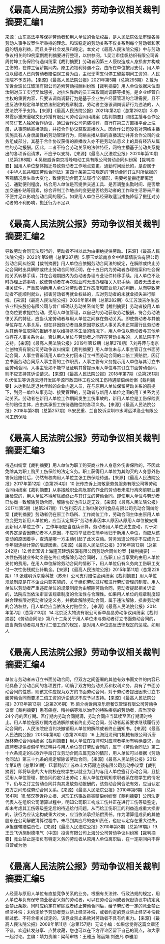 # 《最高人民法院公报》劳动争议相关裁判摘要汇编1

来源：山东高法平等保护劳动者和用人单位的合法权益，是人民法院依法审理各类劳动人事争议案件所秉持的理念。和谐稳定的劳动关系不仅关系到每个劳动者和家庭的切身利益，而且关乎社会发展和稳定。本文对《最高人民法院公报》中与劳动争议相关的19例案例裁判摘要进行整理，以供参阅。1.吴江市佳帆纺织有限公司诉周付坤工伤保险待遇纠纷案【裁判摘要】劳动者因第三人侵权造成人身损害并构成工伤的，在停工留薪期间内，原工资福利待遇不变，由所在单位按月支付。用人单位以侵权人已向劳动者赔偿误工费为由，主张无需支付停工留薪期间工资的，人民法院不予支持。【来源】《最高人民法院公报》2021年第5期（总第295期）2.戴为军诉台玻长江玻璃有限公司追索劳动报酬纠纷案【裁判摘要】用人单位依据末位淘汰制对员工实行奖优惩劣，对排名靠后的员工采取调岗调薪等措施，是企业经营自主权的重要内容，只要该调岗调薪行为是基于企业生产经营管理的合理需要，且不违反法律规定和单位依法制定的规章制度，劳动者主张该调岗调薪行为违法的，人民法院不予支持。【来源】《最高人民法院公报》2021年第2期（总第292期）3.李林霞诉重庆漫咖文化传播有限公司劳动合同纠纷案【裁判摘要】网络主播与合作公司签订艺人独家合作协议，通过合作公司包装推荐，自行在第三方直播平台上注册，从事网络直播活动，并按合作协议获取直播收入。因合作公司没有对网络主播实施具有人身隶属性的劳动管理行为，网络主播从事的直播活动并非合作公司的业务组成部分，其基于合作协议获得的直播收入亦不是劳动法意义上的具有经济从属性的劳动报酬。因此，二者不符合劳动关系的法律特征，网络主播基于劳动关系提出的各项诉讼请求，不应予以支持。【来源】《最高人民法院公报》2020年第10期（总第288期）4.吴继威诉南京搏峰电动工具有限公司劳动合同纠纷案【裁判摘要】因用人单位整体搬迁导致劳动者工作地点变更、通勤时间延长的，是否属于《中华人民共和国劳动合同法》第四十条第三项规定的“劳动合同订立时所依据的客观情况发生重大变化，致使劳动合同无法履行”的情形，需要考量搬迁距离远近、通勤便利程度，结合用人单位是否提供交通工具、是否调整出勤时间、是否增加交通补贴等因素，综合评判工作地点的变更是否给劳动者的工作和生活带来严重不便并足以影响劳动合同的履行。如果用人单位已经采取适当措施降低了搬迁对劳动者的不利影响，搬迁行为不足以

# 《最高人民法院公报》劳动争议相关裁判摘要汇编2

导致劳动合同无法履行的，劳动者不得以此为由拒绝提供劳动。【来源】《最高人民法院公报》2020年第9期（总第287期）5.蔡玉龙诉南京金中建幕墙装饰有限公司劳动合同纠纷案【裁判摘要】用人单位应依据劳动合同法的规定，在解除或终止劳动合同时出具解除或终止劳动合同的证明，在十五日内为劳动者办理档案和社会保险关系转移手续，并在合理期限内为劳动者办理专业证件转移手续。用人单位不及时办理上述事项，致使劳动者在再次就业时无法办理相关入职手续，或者无法出示相关证件，严重影响新用人单位对劳动者工作态度和职业能力的判断，从而导致劳动者不能顺利就业，损害劳动者再就业权益的，应对劳动者的未就业损失进行赔偿。【来源】《最高人民法院公报》2020年第4期（总第282期）6.江苏澳吉尔生态农业科技股份有限公司与曾广峰确认劳动关系纠纷案【裁判摘要】劳动者按用人单位岗位要求提供劳动，受用人单位管理，以自己的劳动获取劳动报酬，符合劳动法律关系的特征，应当认定劳动者与用人单位之间存在劳动关系。即使劳动者与其他单位存在人事关系，但在非因劳动者自身原因导致该人事关系未正常履行且劳动者从其他单位取得的报酬不足以维持基本生活的情况下，用人单位以劳动者与其他单位存在人事关系为由，否认用人单位与劳动者之间存在劳动关系的，人民法院不予支持。【来源】《最高人民法院公报》2019年第12期（总第278期）7.刘丹萍与南京仁创物资有限公司劳动争议纠纷案【裁判摘要】用人单位未与人事主管订立书面劳动合同，人事主管诉请用人单位支付因未订立书面劳动合同的二倍工资赔偿，因订立书面劳动合同系人事主管的工作职责，人事主管有义务提示用人单位与其订立书面劳动合同，人事主管如不能举证证明其曾提示用人单位与其订立书面劳动合同，则不应支持其诉讼请求。【来源】《最高人民法院公报》2018年第7期（总第261期）8.伏恒生等诉连云港开发区华源市政园林工程公司工伤待遇赔偿纠纷案【裁判摘要】未达到法定退休年龄的企业内退人员，在与原用人单位保留劳动关系的前提下，到另一单位从事劳动、接受管理的，劳动者与新用人单位之间的用工关系为劳动关系。劳动者在新用人单位工作期间发生工伤事故的，新用人单位是工伤保险责任的赔偿主体，应由其承担工伤待遇赔偿的各项义务。【来源】《最高人民法院公报》2018年第3期（总第257期）9.安民重、兰自姣诉深圳市水湾远洋渔业有限公司工伤保险

# 《最高人民法院公报》劳动争议相关裁判摘要汇编3

待遇纠纷案【裁判摘要】用人单位为职工购买商业性人身意外伤害保险的，不因此免除其为职工购买工伤保险的法定义务。职工获得用人单位为其购买的人身意外伤害保险赔付后，仍然有权向用人单位主张工伤保险待遇。【来源】《最高人民法院公报》2017年第12期（总第254期）10.张传杰诉上海敬豪劳务服务有限公司等劳动合同纠纷案【裁判摘要】从事接触职业病危害的作业的劳动者未进行离岗前职业健康检查的，用人单位不得解除或终止与其订立的劳动合同。即使用人单位与劳动者已协商一致解除劳动合同，解除协议也应认定无效。【来源】《最高人民法院公报》2017年第5期（总第247期）11.包利英诉上海申美饮料食品有限公司劳动合同纠纷案【裁判摘要】劳动者仍在原工作场所、工作岗位工作，劳动合同主体由原用人单位变更为新用人单位的，应当认定属于“劳动者非因本人原因从原用人单位被安排到新用人单位工作”，工作年限应当连续计算。劳动者用人单位发生变动，对于如何界定是否因劳动者本人原因，不应将举证责任简单地归于新用人单位，而应从该变动的原因着手，查清是哪一方主动引起了此次变动。劳务派遣公司亦不应成为工作年限连续计算的阻却因素。【来源】《最高人民法院公报》2016年第12期（总第242期）12.候宏军诉上海隆茂建筑装潢有限公司劳动合同纠纷案【裁判摘要】一次性伤残就业补助金是在终止或解除劳动合同时，工伤职工应当享受的由用人单位支付的费用。在用人单位解除劳动合同的情形下，用人单位仍有义务向工伤职工支付一次性伤残就业补助金。【来源】《最高人民法院公报》2015年第11期（总第229期）13.张建明诉京隆科技（苏州）公司支付赔偿金纠纷案【裁判摘要】用人单位规章制度是在本企业内部实施的、关于组织劳动过程和进行劳动管理的制度。用人单位以劳动者严重违反单位的规章制度为由解除劳动合同，劳动者提起相关诉讼的，法院应当依法审查该规章制度的合法性与合理性。如果用人单位的规章制度超越合理权限对劳动者设定义务，并据此解除劳动合同，属于违法解除，损害劳动者的合法权益，用人单位应当依法支付赔偿金。【来源】《最高人民法院公报》2014年第7期（总第213期）14.北京泛太物流有限公司诉单晶晶劳动争议纠纷案【裁判摘要】《劳动合同法》第八十二条关于用人单位未与劳动者订立书面劳动合同的，应当向劳动者每月支付二倍工资的规定，是对用人单位违反法律规定的惩戒。如用人

# 《最高人民法院公报》劳动争议相关裁判摘要汇编4

单位与劳动者未订立书面劳动合同，但双方之间签署的其他有效书面文件的内容已经具备了劳动合同的各项要件，明确了双方的劳动关系和权利义务，具有了书面劳动合同的性质，则该文件应视为双方的书面劳动合同，对于劳动者提出因未订立书面劳动合同而要求二倍工资的诉讼请求不应予以支持。【来源】《最高人民法院公报》2013年第12期（总第206期）15.梁介树诉南京乐府餐饮管理有限公司劳动争议案【裁判摘要】患有癌症、精神病等难以治疗的特殊疾病的劳动者，应当享受24个月的医疗期。医疗期内劳动合同期满，劳动合同应当延续至医疗期满时终止。用人单位在医疗期内违法解除或者终止劳动合同，劳动者起诉要求继续履行劳动合同的，人民法院应当判决撤销用人单位的解除或者终止通知书。【来源】《最高人民法院公报》2013年第6期（总第200期）16.上海冠龙阀门机械有限公司诉唐茂林劳动合同纠纷案【裁判摘要】用人单位在招聘时对应聘者学历有明确要求，而应聘者提供虚假学历证明并与用人单位签订劳动合同的，属于《劳动合同法》第二十六条规定的以欺诈手段订立劳动合同应属无效的情形，用人单位可以根据《劳动合同法》第三十九条的规定解除该劳动合同。【来源】《最高人民法院公报》2012年第9期（总第191期）17.郭懿诉江苏益丰大药房连锁有限公司劳动争议案【裁判摘要】即将毕业的大专院校在校学生以就业为目的与用人单位签订劳动合同，且接受用人单位管理，按合同约定付出劳动；用人单位在明知求职者系在校学生的情况下，仍与之订立劳动合同并向其发放劳动报酬的，该劳动合同合法有效，应当认定双方之间形成劳动合同关系。【来源】《最高人民法院公报》2010年第6期（总第164期）18.邹汉英诉孙立根、刘珍工伤事故损害赔偿纠纷案【裁判摘要】公司法定代表人在组织公司清算过程中，明知公司职工构成工伤并正在进行工伤等级鉴定，却未考虑其工伤等级鉴定后的待遇给付问题，从而给工伤职工的利益造成重大损害的，该行为应认定构成重大过失，应当依法承担赔偿责任。作为清算组成员的其他股东在公司解散清算过程中，未尽到其应尽的查知责任，也应认定存在重大过失，承担连带赔偿责任。【来源】《最高人民法院公报》2010年第3期（总第161期）19.王云飞诉施耐德电气（中国）投资有限公司上海分公司劳动争议纠纷案【裁判摘要】竞业禁止是指负有特定义务的劳动者从原用人单位离职后，在一定期间内不得自营或为他

# 《最高人民法院公报》劳动争议相关裁判摘要汇编5

人经营与原用人单位有直接竞争关系的业务。根据有关法律、行政法规的规定，用人单位与负有保守商业秘密义务的劳动者，可以在劳动合同或者保密协议中约定竞业禁止条款，同时应约定在解除或者终止劳动合同后，给予劳动者一定的竞业禁止经济补偿；未约定给予劳动者竞业禁止经济补偿，或者约定的竞业禁止经济补偿数额过低、不符合相关规定的，该竞业禁止条款对劳动者不具有约束力。【来源】《最高人民法院公报》2009年第11期（总第157期）无讼小编：如果您觉得这篇文章还不错，欢迎转发分享、点赞收藏，您也可以在下方评论区留下自己的观点，和大家一起讨论。主编：靖力责编：梁萌审核：王雅玉 陈丽娟 刘逸凡 李雅朋

